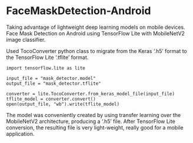 # FaceMaskDetection-Android
Taking advantage of lightweight deep learning models on mobile devices.   
Face Mask Detection on Android using TensorFlow Lite with MobileNetV2 image classifier.

Used TocoConverter python class to migrate from the Keras ‘.h5’ format to the TensorFlow Lite ‘.tflite’ format.     
```
import tensorflow.lite as lite

input_file = "mask_detector.model"
output_file = "mask_detector.tflite"

converter = lite.TocoConverter.from_keras_model_file(input_file)
tflite_model = converter.convert()
open(output_file, "wb").write(tflite_model)
```     

The model was conveniently created by using transfer learning over the MobileNetV2 architecture, producing a ‘.h5’ file. 
After TensorFlow Lite conversion, the resulting file is very light-weight, really good for a mobile application.

